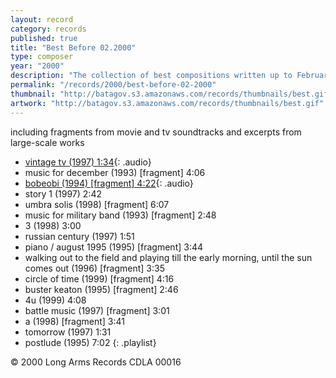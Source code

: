 ```yaml
---
layout: record
category: records
published: true
title: "Best Before 02.2000"
type: composer
year: "2000"
description: "The collection of best compositions written up to February, 2000"
permalink: "/records/2000/best-before-02-2000"
thumbnail: "http://batagov.s3.amazonaws.com/records/thumbnails/best.gif"
artwork: "http://batagov.s3.amazonaws.com/records/thumbnails/best.gif"
---
```


including fragments from movie and tv soundtracks and excerpts from large-scale works

- [vintage tv (1997) 1:34](http://batagov.s3.amazonaws.com/records/sounds/vintage_tv_.mp3){: .audio}
- music for december (1993) [fragment] 4:06	 
- [bobeobi (1994) [fragment] 4:22](http://batagov.s3.amazonaws.com/records/sounds/bobeobi.mp3){: .audio}
- story 1 (1997) 2:42	 
- umbra solis (1998) [fragment] 6:07	 
- music for military band (1993) [fragment] 2:48	 
- 3 (1998) 3:00	 
- russian century (1997) 1:51	 
- piano / august 1995 (1995) [fragment] 3:44	 
- walking out to the field and playing till the early morning, until the sun comes out (1996) [fragment] 3:35	 
- circle of time (1999) [fragment] 4:16	 
- buster keaton (1995) [fragment] 2:46	 
- 4u (1999) 4:08	 
- battle music (1997) [fragment] 3:01	 
- a (1998) [fragment] 3:41	 
- tomorrow (1997) 1:31	 
- postlude (1995) 7:02 
{: .playlist} 

© 2000 Long Arms Records CDLA 00016  